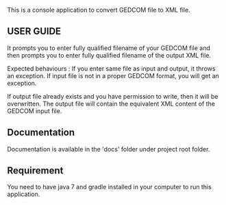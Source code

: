 This is a console application to convert GEDCOM file to XML file.

## USER GUIDE
It prompts you to enter fully qualified filename of your GEDCOM file and then prompts you to enter
 fully qualified filename of the output XML file.

Expected behaviours :
 If you enter same file as input and output, it throws an exception.
 If input file is not in a proper GEDCOM format, you will get an exception.

 If output file already exists and you have permission to write, then it will be overwritten.
 The output file will contain the equivalent XML content of the GEDCOM input file.

## Documentation
Documentation is available in the 'docs' folder under project root folder.

## Requirement
You need to have java 7 and gradle installed in your computer to run this application.

